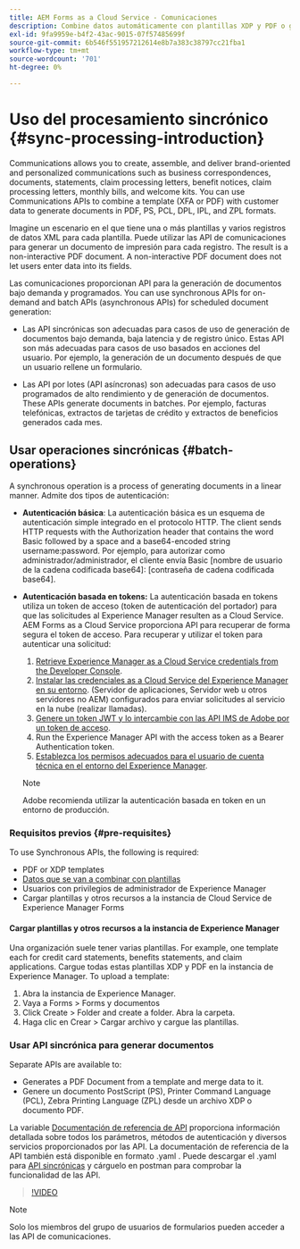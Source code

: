 ```yaml
---
title: AEM Forms as a Cloud Service - Comunicaciones
description: Combine datos automáticamente con plantillas XDP y PDF o genere resultados en los formatos PCL, ZPL y PostScript
exl-id: 9fa9959e-b4f2-43ac-9015-07f57485699f
source-git-commit: 6b546f551957212614e8b7a383c38797cc21fba1
workflow-type: tm+mt
source-wordcount: '701'
ht-degree: 0%

---
```



# Uso del procesamiento sincrónico {#sync-processing-introduction}

Communications allows you to create, assemble, and deliver brand-oriented and personalized communications such as business correspondences, documents, statements, claim processing letters, benefit notices, claim processing letters, monthly bills, and welcome kits. You can use Communications APIs to combine a template (XFA or PDF) with customer data to generate documents in PDF, PS, PCL, DPL, IPL, and ZPL formats.

Imagine un escenario en el que tiene una o más plantillas y varios registros de datos XML para cada plantilla. Puede utilizar las API de comunicaciones para generar un documento de impresión para cada registro. <!-- You can also combine the records into a single document. --> The result is a non-interactive PDF document. A non-interactive PDF document does not let users enter data into its fields.


Las comunicaciones proporcionan API para la generación de documentos bajo demanda y programados. You can use synchronous APIs for on-demand and batch APIs (asynchronous APIs) for scheduled document generation:

* Las API sincrónicas son adecuadas para casos de uso de generación de documentos bajo demanda, baja latencia y de registro único. Estas API son más adecuadas para casos de uso basados en acciones del usuario. Por ejemplo, la generación de un documento después de que un usuario rellene un formulario.

* Las API por lotes (API asíncronas) son adecuadas para casos de uso programados de alto rendimiento y de generación de documentos. These APIs generate documents in batches. Por ejemplo, facturas telefónicas, extractos de tarjetas de crédito y extractos de beneficios generados cada mes.

## Usar operaciones sincrónicas {#batch-operations}

A synchronous operation is a process of generating documents in a linear manner. Admite dos tipos de autenticación:

* **Autenticación básica**: La autenticación básica es un esquema de autenticación simple integrado en el protocolo HTTP. The client sends HTTP requests with the Authorization header that contains the word Basic followed by a space and a base64-encoded string username:password. Por ejemplo, para autorizar como administrador/administrador, el cliente envía Basic [nombre de usuario de la cadena codificada base64]: [contraseña de cadena codificada base64].

* **Autenticación basada en tokens:** La autenticación basada en tokens utiliza un token de acceso (token de autenticación del portador) para que las solicitudes al Experience Manager resulten as a Cloud Service. AEM Forms as a Cloud Service proporciona API para recuperar de forma segura el token de acceso. Para recuperar y utilizar el token para autenticar una solicitud:

   1. [Retrieve Experience Manager as a Cloud Service credentials from the Developer Console](https://experienceleague.adobe.com/docs/experience-manager-learn/getting-started-with-aem-headless/authentication/service-credentials.html).
   1. [Instalar las credenciales as a Cloud Service del Experience Manager en su entorno](https://experienceleague.adobe.com/docs/experience-manager-learn/getting-started-with-aem-headless/authentication/service-credentials.html). (Servidor de aplicaciones, Servidor web u otros servidores no AEM) configurados para enviar solicitudes al servicio en la nube (realizar llamadas).
   1. [Genere un token JWT y lo intercambie con las API IMS de Adobe por un token de acceso](https://experienceleague.adobe.com/docs/experience-manager-learn/getting-started-with-aem-headless/authentication/service-credentials.html).
   1. Run the Experience Manager API with the access token as a Bearer Authentication token.
   1. [Establezca los permisos adecuados para el usuario de cuenta técnica en el entorno del Experience Manager](https://experienceleague.adobe.com/docs/experience-manager-learn/getting-started-with-aem-headless/authentication/service-credentials.html?lang=en#configure-access-in-aem).

   >[!NOTE]
   >
   >Adobe recomienda utilizar la autenticación basada en token en un entorno de producción.

### Requisitos previos {#pre-requisites}

To use Synchronous APIs, the following is required:

* PDF or XDP templates
* [Datos que se van a combinar con plantillas](#form-data)
* Usuarios con privilegios de administrador de Experience Manager
* Cargar plantillas y otros recursos a la instancia de Cloud Service de Experience Manager Forms

#### Cargar plantillas y otros recursos a la instancia de Experience Manager

Una organización suele tener varias plantillas. For example, one template each for credit card statements, benefits statements, and claim applications. Cargue todas estas plantillas XDP y PDF en la instancia de Experience Manager. To upload a template:

1. Abra la instancia de Experience Manager.
1. Vaya a Forms > Forms y documentos
1. Click Create > Folder and create a folder. Abra la carpeta.
1. Haga clic en Crear > Cargar archivo y cargue las plantillas.

### Usar API sincrónica para generar documentos

Separate APIs are available to:

* Generates a PDF Document from a template and merge data to it.
* Genere un documento PostScript (PS), Printer Command Language (PCL), Zebra Printing Language (ZPL) desde un archivo XDP o documento PDF.

La variable [Documentación de referencia de API](https://www.adobe.io/experience-manager-forms-cloud-service-developer-reference/api/sync/#tag/Communications-Services) proporciona información detallada sobre todos los parámetros, métodos de autenticación y diversos servicios proporcionados por las API. La documentación de referencia de la API también está disponible en formato .yaml . Puede descargar el .yaml para [API sincrónicas](assets/sync.yaml) y cárguelo en postman para comprobar la funcionalidad de las API.

>[!VIDEO](https://video.tv.adobe.com/v/335771)

>[!NOTE]
>
>Solo los miembros del grupo de usuarios de formularios pueden acceder a las API de comunicaciones.

